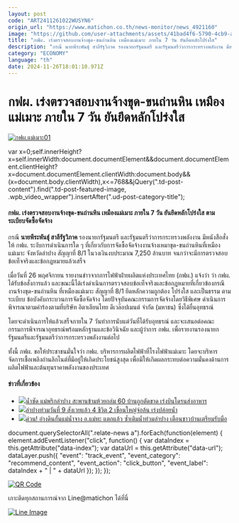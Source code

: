 ```yaml
---
layout: post
code: "ART2411261022WUSYN6"
origin_url: "https://www.matichon.co.th/news-monitor/news_4921160"
image: "https://github.com/user-attachments/assets/41bad4f6-5790-4cb9-aebf-c5c70ae3e61b"
title: "กฟผ. เร่งตรวจสอบงานจ้างขุด-ขนถ่านหิน เหมืองแม่เมาะ ภายใน 7 วัน ยันยึดหลักโปร่งใส"
description: "กรณี นายพีระพันธุ์ สาลีรัฐวิภาค รองนายกรัฐมนตรี และรัฐมนตรีว่าการกระทรวงพลังงาน มีหนังสือสั่งให้ กฟผ. ระงับการดำเนินการใด ๆ"
category: "ECONOMY"
language: "th"
date: 2024-11-26T18:01:10.971Z
---
```


# กฟผ. เร่งตรวจสอบงานจ้างขุด-ขนถ่านหิน เหมืองแม่เมาะ ภายใน 7 วัน ยันยึดหลักโปร่งใส

[![](https://www.matichon.co.th/wp-content/uploads/2024/11/กฟผ.แม่เมาะ01.jpg "กฟผ.แม่เมาะ01")](https://www.matichon.co.th/wp-content/uploads/2024/11/กฟผ.แม่เมาะ01.jpg)

var x=0;self.innerHeight?x=self.innerWidth:document.documentElement&&document.documentElement.clientHeight?x=document.documentElement.clientWidth:document.body&&(x=document.body.clientWidth),x<=768&&jQuery(".td-post-content").find(".td-post-featured-image, .wpb\_video\_wrapper").insertAfter(".ud-post-category-title");

#### **กฟผ. เร่งตรวจสอบงานจ้างขุด-ขนถ่านหิน เหมืองแม่เมาะ ภายใน 7 วัน ยันยึดหลักโปร่งใส ตามระเบียบจัดซื้อจัดจ้าง**

กรณี **นายพีระพันธุ์ สาลีรัฐวิภาค** รองนายกรัฐมนตรี และรัฐมนตรีว่าการกระทรวงพลังงาน มีหนังสือสั่งให้ กฟผ. ระงับการดำเนินการใด ๆ ที่เกี่ยวกับการจัดซื้อจัดจ้างงานจ้างเหมาขุด-ขนถ่านหินที่เหมืองแม่เมาะ จังหวัดลำปาง สัญญาที่ 8/1 ในวงเงินงบประมาณ 7,250 ล้านบาท จนกว่าจะมีการตรวจสอบข้อเท็จจริงและข้อกฎหมายแล้วเสร็จ

เมื่อวันที่ 26 พฤศจิกายน รายงานข่าวจากการไฟฟ้าฝ่ายผลิตแห่งประเทศไทย (กฟผ.) แจ้งว่า ว่า กฟผ. ได้รับข้อสั่งการแล้ว และขณะนี้ได้เร่งดำเนินการตรวจสอบข้อเท็จจริงและข้อกฎหมายที่เกี่ยวข้องกรณีงานจ้างขุด-ขนถ่านหิน ที่เหมืองแม่เมาะ สัญญาที่ 8/1 ยึดหลักความถูกต้อง โปร่งใส และเป็นธรรม ตามระเบียบ ข้อบังคับกระบวนการจัดซื้อจัดจ้าง โดยปัจจุบันคณะกรรมการจัดจ้างโดยวิธีพิเศษ ดำเนินการพิจารณาตามคำร้องตามที่บริษัท อิตาเลียนไทย ดีเวล๊อปเมนต์ จำกัด (มหาชน) ซึ่งได้ยื่นอุทธรณ์

โดยจะดำเนินการให้แล้วเสร็จภายใน 7 วันทำการนับแต่วันที่ได้รับอุทธรณ์ และจะเสนอต่อคณะกรรมการพิจารณาอุทธรณ์พร้อมหลักฐานและข้อวินิจฉัย และผู้ว่าการ กฟผ. เพื่อรายงานรองนายกรัฐมนตรีและรัฐมนตรีว่าการกระทรวงพลังงานต่อไป

ทั้งนี้ กฟผ. ขอให้ประชาชนมั่นใจว่า กฟผ. บริหารการผลิตไฟฟ้าที่โรงไฟฟ้าแม่เมาะ โดยจะบริหารจัดการเชื้อเพลิงถ่านลิกไนต์ที่มีอยู่ให้เกิดประโยชน์สูงสุด เพื่อมิให้เกิดผลกระทบต่อความมั่นคงด้านการผลิตไฟฟ้าและต้นทุนราคาพลังงานของประเทศ

#### ข่าวที่เกี่ยวข้อง

*   [![](https://www.matichon.co.th/wp-content/uploads/2024/10/ถูกตัดขาด00.jpg)น้ำซัด แม่พริกลำปาง สะพานข้ามห้วยถล่ม 60 บ้านถูกตัดขาด เร่งบินโดรนส่งอาหาร](https://www.matichon.co.th/local/news_4827541)
*   [![](https://www.matichon.co.th/wp-content/uploads/2024/09/128-6.jpg)ลำปางท่วมวันที่ 9 สังเวยแล้ว 4 ชีวิต 2 เขื่อนใหญ่จ่อล้น เร่งปล่อยน้ำ](https://www.matichon.co.th/local/news_4817793)
*   [![](https://www.matichon.co.th/wp-content/uploads/2024/09/zhk7-wed.jpg)ด่วน! อ่างดินกั้นแม่น้ำจาง อ.แม่ทะ แตกแล้ว ซ้ำเติมน้ำท่วมลำปาง เตือนชาวบ้านเตรียมรับมือ](https://www.matichon.co.th/region/news_4812607) 

document.querySelectorAll(".relate-news a").forEach(function(element) { element.addEventListener("click", function() { var dataIndex = this.getAttribute("data-index"); var dataUrl = this.getAttribute("data-url"); dataLayer.push({ "event": "track\_event", "event\_category": "recommend\_content", "event\_action": "click\_button", "event\_label": dataIndex + " | " + dataUrl }); }); });

[![QR Code](https://www.matichon.co.th/wp-content/uploads/2023/07/wob1371z.jpg)](https://lin.ee/ht0nDxX)

เกาะติดทุกสถานการณ์จาก Line@matichon ได้ที่นี่

[![Line Image](https://www.matichon.co.th/wp-content/uploads/2023/07/th.png)](https://lin.ee/ht0nDxX)